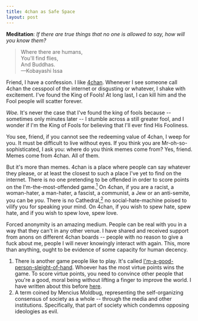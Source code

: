 ```yaml
---
title: 4chan as Safe Space
layout: post
---
```


**Meditation**: *If there are true things that no one is allowed to say, how will
  you know them?*

> Where there are humans,<br>
> You'll find flies,<br>
> And Buddhas.<br>
<span id="quote-attribute">—Kobayashi Issa</span>

Friend, I have a confession. I like [4chan](http://en.wikipedia.org/wiki/4chan). Whenever I see someone call 4chan the
cesspool of the internet or disgusting or whatever, I shake with excitement. I've found the King
of Fools! At long last, I can kill him and the Fool people will scatter forever.

*Woe.* It's never the case that I've found the king of fools because -- sometimes
only minutes later -- I stumble across a still greater fool, and I wonder if I'm
the King of Fools for believing that I'll ever find His Fooliness.

You see, friend, if you cannot see the redeeming value of 4chan, I weep for
you. It must be difficult to live without eyes. If you think you are
Mr-oh-so-sophisticated, I ask you: where do you think memes come from? Yes,
friend. Memes come from 4chan. All of them.

But it's more than memes. 4chan is a place where people can say
whatever they please, or at least the closest to such a place I've yet to find
on the internet. There is no one pretending to be offended in order to score
points on the I'm-the-most-offended game.<a href="#citation-1"><sup>1</sup></a> 
 On 4chan, if you are a racist, a woman-hater, a man-hater, a fascist, a
 communist, a Jew or an anti-semite, you can be *you*. There is no Cathedral,<a href="#citation-2"><sup>2</sup></a> 
 no social-hate-machine poised to
vilify you for speaking your mind. On 4chan, if you wish to spew hate, spew hate,
and if you wish to spew love, spew love. 

Forced anonymity is an amazing medium. People can be real with you in a way
that they can't in any other venue. I have shared and received support from
anons on different 4chan boards -- people with no reason to give a fuck about
me, people I will never knowingly interact with again. This, more than
anything, ought to be evidence of some capacity for human decency.

<a name="citation-1"></a>
1. There is another game people like to play. It's called
[I'm-a-good-person-sleight-of-hand](http://en.wikipedia.org/wiki/Slacktivism). Whoever has the most virtue points wins the
game. To score virtue points, you need to convince other people that you're a
good, moral being without lifting a finger to improve the world. I have written
about this before [here](http://rs.io/2013/12/14/the-examined-life.html). 
<a name="citation-2"></a>
2. A term coined by Mencius Moldbug, representing the self-organizing consensus
of society as a whole -- through the media and other institutions. Specifically,
that part of society which condemns opposing ideologies as evil.
